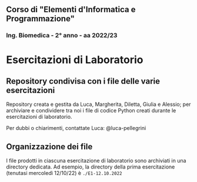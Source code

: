 ## Corso di "Elementi d'Informatica e Programmazione"
### Ing. Biomedica - 2° anno - aa 2022/23

# Esercitazioni di Laboratorio

## Repository condivisa con i file delle varie esercitazioni

Repository creata e gestita da Luca, Margherita, Diletta, Giulia e Alessio;
per archiviare e condividere tra noi i file di codice Python creati durante le esercitazioni di laboratorio.

Per dubbi o chiarimenti, contattate Luca: @luca-pellegrini

## Organizzazione dei file
I file prodotti in ciascuna esercitazione di laboratorio sono archiviati in una directory dedicata.
Ad esempio, la directory della prima esercitazione (tenutasi mercoledì 12/10/22) è `./E1-12.10.2022`
